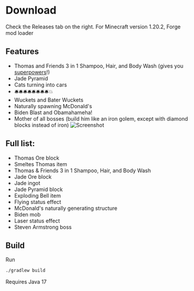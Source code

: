 # Download
Check the Releases tab on the right.
For Minecraft version 1.20.2, Forge mod loader
## Features
* Thomas and Friends 3 in 1 Shampoo, Hair, and Body Wash (gives you [superpowers](https://www.youtube.com/watch?v=P7I6rmtHB60)!)
* Jade Pyramid
* Cats turning into cars
* 🛎️🛎️🛎️🛎️🛎️🛎️🛎️🛎️💥
* Wuckets and Bater Wuckets
* Naturally spawning McDonald's
* Biden Blast and Obamahameha!
* Mother of all bosses (build him like an iron golem, except with diamond blocks instead of iron)
![Screenshot](https://github.com/MrAnderson1971/cursed_minecraft/blob/master/screenshots/image4.png?raw=true)
## Full list:
* Thomas Ore block 
* Smeltes Thomas item
* Thomas & Friends 3 in 1 Shampoo, Hair, and Body Wash
* Jade Ore block
* Jade ingot
* Jade Pyramid block
* Exploding Bell item
* Flying status effect
* McDonald's naturally generating structure
* Biden mob
* Laser status effect
* Steven Armstrong boss

## Build
Run 
```bash
./gradlew build
```
Requires Java 17
